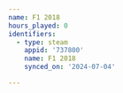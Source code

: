 ```yaml
---
name: F1 2018
hours_played: 0
identifiers:
  - type: steam
    appid: '737800'
    name: F1 2018
    synced_on: '2024-07-04'

---
```

